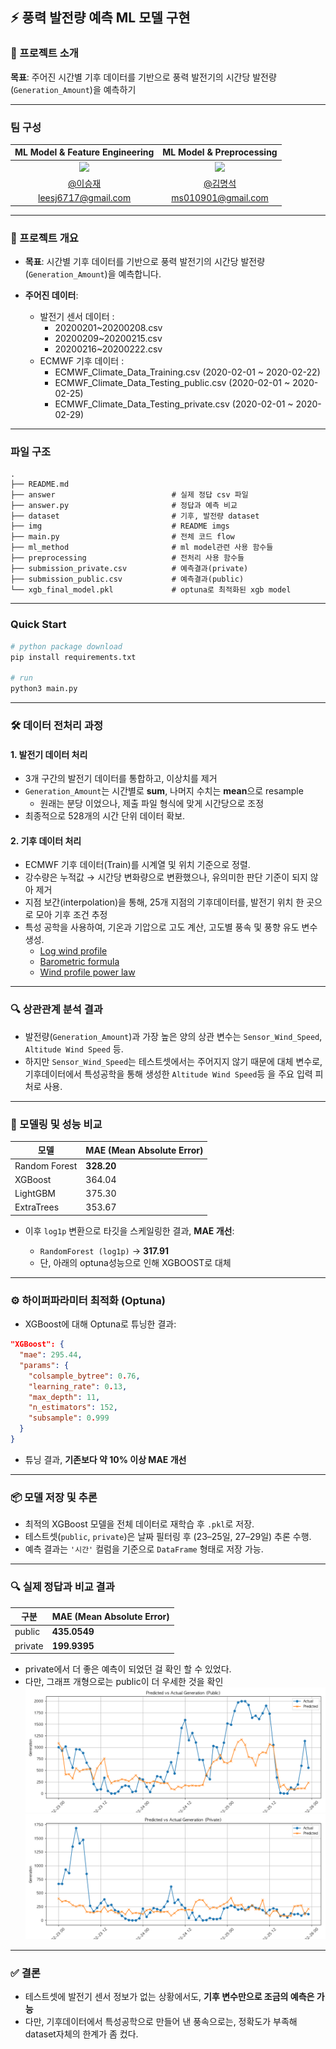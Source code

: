 ## ⚡ 풍력 발전량 예측 ML 모델 구현

### 📝 프로젝트 소개

**목표**: 주어진 시간별 기후 데이터를 기반으로 풍력 발전기의 시간당 발전량(`Generation_Amount`)을 예측하기

---

### 팀 구성

|ML Model & Feature Engineering |ML Model & Preprocessing|
|:---:|:---:|
| <img src="https://github.com/Ea3124.png" width="120"> | <img src="https://github.com/mangsgi.png" width="120"> |
|[@이승재](https://github.com/Ea3124)|[@김명석](https://github.com/mangsgi)|
|leesj6717@gmail.com| ms010901@gmail.com |

---

### 📝 프로젝트 개요

* **목표**: 시간별 기후 데이터를 기반으로 풍력 발전기의 시간당 발전량(`Generation_Amount`)을 예측합니다.
* **주어진 데이터**:

  * 발전기 센서 데이터 :
    - 20200201~20200208.csv
    - 20200209~20200215.csv
    - 20200216~20200222.csv
  * ECMWF 기후 데이터 :
    - ECMWF_Climate_Data_Training.csv (2020-02-01 ~ 2020-02-22)
    - ECMWF_Climate_Data_Testing_public.csv (2020-02-01 ~ 2020-02-25)
    - ECMWF_Climate_Data_Testing_private.csv (2020-02-01 ~ 2020-02-29)

---

### 파일 구조

```
.
├── README.md           
├── answer                          # 실제 정답 csv 파일
├── answer.py                       # 정답과 예측 비교
├── dataset                         # 기후, 발전량 dataset
├── img                             # README imgs
├── main.py                         # 전체 코드 flow
├── ml_method                       # ml model관련 사용 함수들
├── preprocessing                   # 전처리 사용 함수들
├── submission_private.csv          # 예측결과(private)
├── submission_public.csv           # 예측결과(public)
└── xgb_final_model.pkl             # optuna로 최적화된 xgb model
```

---

### Quick Start

```bash
# python package download 
pip install requirements.txt

# run
python3 main.py

```

---


### 🛠️ 데이터 전처리 과정

#### 1. **발전기 데이터 처리**

* 3개 구간의 발전기 데이터를 통합하고, 이상치를 제거
* `Generation_Amount`는 시간별로 **sum**, 나머지 수치는 **mean**으로 resample 
    * 원래는 분당 이었으나, 제출 파일 형식에 맞게 시간당으로 조정
* 최종적으로 528개의 시간 단위 데이터 확보.

#### 2. **기후 데이터 처리**

* ECMWF 기후 데이터(Train)를 시계열 및 위치 기준으로 정렬.
* 강수량은 누적값 → 시간당 변화량으로 변환했으나, 유의미한 판단 기준이 되지 않아 제거
* 지점 보간(interpolation)을 통해, 25개 지점의 기후데이터를, 발전기 위치 한 곳으로 모아 기후 조건 추정
* 특성 공학을 사용하여, 기온과 기압으로 고도 계산, 고도별 풍속 및 풍향 유도 변수 생성.
    - [Log wind profile](https://en.wikipedia.org/wiki/Log_wind_profile)
    - [Barometric formula](https://en.wikipedia.org/wiki/Barometric_formula)
    - [Wind profile power law](https://en.wikipedia.org/wiki/Wind_profile_power_law)


---

### 🔍 상관관계 분석 결과

* 발전량(`Generation_Amount`)과 가장 높은 양의 상관 변수는 `Sensor_Wind_Speed`, `Altitude Wind Speed` 등.
* 하지만 `Sensor_Wind_Speed`는 테스트셋에서는 주어지지 않기 때문에 대체 변수로, 기후데이터에서 특성공학을 통해 생성한 `Altitude Wind Speed`등 을 주요 입력 피처로 사용.

---

### 🤖 모델링 및 성능 비교

| 모델            | MAE (Mean Absolute Error) |
| ------------- | ------------------------- |
| Random Forest | **328.20**                |
| XGBoost       | 364.04                    |
| LightGBM      | 375.30                    |
| ExtraTrees    | 353.67                    |

* 이후 `log1p` 변환으로 타깃을 스케일링한 결과, **MAE 개선**:

  * `RandomForest (log1p)` → **317.91**
  * 단, 아래의 optuna성능으로 인해 XGBOOST로 대체

---

### ⚙️ 하이퍼파라미터 최적화 (Optuna)

* XGBoost에 대해 Optuna로 튜닝한 결과:

```json
"XGBoost": {
  "mae": 295.44,
  "params": {
    "colsample_bytree": 0.76,
    "learning_rate": 0.13,
    "max_depth": 11,
    "n_estimators": 152,
    "subsample": 0.999
  }
}
```

* 튜닝 결과, **기존보다 약 10% 이상 MAE 개선**

---

### 📦 모델 저장 및 추론

* 최적의 XGBoost 모델을 전체 데이터로 재학습 후 `.pkl`로 저장.
* 테스트셋(`public`, `private`)은 날짜 필터링 후 (23–25일, 27–29일) 추론 수행.
* 예측 결과는 `'시간'` 컬럼을 기준으로 `DataFrame` 형태로 저장 가능.

---

### 🔍 실제 정답과 비교 결과

| 구분            | MAE (Mean Absolute Error) |
| ------------- | ------------------------- |
| public        | **435.0549**              |
| private       | **199.9395**              |

- private에서 더 좋은 예측이 되었던 걸 확인 할 수 있었다.
- 다만, 그래프 개형으로는 public이 더 우세한 것을 확인
![예측 결과 그래프(public)](/img/public.png)
![예측 결과 그래프(private)](/img/private.png)
---

### ✅ 결론

* 테스트셋에 발전기 센서 정보가 없는 상황에서도, **기후 변수만으로 조금의 예측은 가능**
* 다만, 기후데이터에서 특성공학으로 만들어 낸 풍속으로는, 정확도가 부족해 dataset자체의 한계가 좀 컸다.
